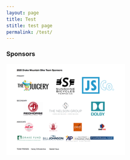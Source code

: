 ```yaml
---
layout: page
title: Test
stitle: test page
permalink: /test/
---
```


### Sponsors

![sponsors](../images/2020_Sponsors.png)


